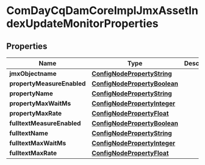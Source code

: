 
# ComDayCqDamCoreImplJmxAssetIndexUpdateMonitorProperties

## Properties
Name | Type | Description | Notes
------------ | ------------- | ------------- | -------------
**jmxObjectname** | [**ConfigNodePropertyString**](ConfigNodePropertyString.md) |  |  [optional]
**propertyMeasureEnabled** | [**ConfigNodePropertyBoolean**](ConfigNodePropertyBoolean.md) |  |  [optional]
**propertyName** | [**ConfigNodePropertyString**](ConfigNodePropertyString.md) |  |  [optional]
**propertyMaxWaitMs** | [**ConfigNodePropertyInteger**](ConfigNodePropertyInteger.md) |  |  [optional]
**propertyMaxRate** | [**ConfigNodePropertyFloat**](ConfigNodePropertyFloat.md) |  |  [optional]
**fulltextMeasureEnabled** | [**ConfigNodePropertyBoolean**](ConfigNodePropertyBoolean.md) |  |  [optional]
**fulltextName** | [**ConfigNodePropertyString**](ConfigNodePropertyString.md) |  |  [optional]
**fulltextMaxWaitMs** | [**ConfigNodePropertyInteger**](ConfigNodePropertyInteger.md) |  |  [optional]
**fulltextMaxRate** | [**ConfigNodePropertyFloat**](ConfigNodePropertyFloat.md) |  |  [optional]



